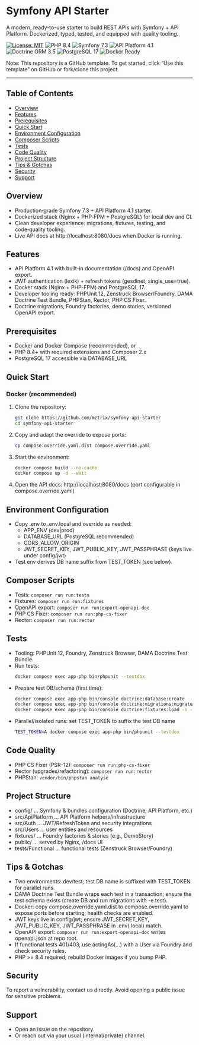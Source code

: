 # Symfony API Starter

A modern, ready-to-use starter to build REST APIs with Symfony + API Platform. Dockerized, typed, tested, and equipped with quality tooling.

[![License: MIT](https://img.shields.io/badge/License-MIT-green)](https://opensource.org/licenses/MIT)
![PHP 8.4](https://img.shields.io/badge/PHP-8.4-777bb3?logo=php&logoColor=white)
![Symfony 7.3](https://img.shields.io/badge/Symfony-7.3-black?logo=symfony)
![API Platform 4.1](https://img.shields.io/badge/API%20Platform-4.1-3849D4?logo=apiplatform&logoColor=white)
![Doctrine ORM 3.5](https://img.shields.io/badge/Doctrine%20ORM-3.5-f57600)
![PostgreSQL 17](https://img.shields.io/badge/PostgreSQL-17-336791?logo=postgresql&logoColor=white)
![Docker Ready](https://img.shields.io/badge/Docker-ready-2496ED?logo=docker&logoColor=white)


Note: This repository is a GitHub template. To get started, click “Use this template” on GitHub or fork/clone this project.


---

## Table of Contents
- [Overview](#overview)
- [Features](#features)
- [Prerequisites](#prerequisites)
- [Quick Start](#quick-start)
- [Environment Configuration](#environment-configuration)
- [Composer Scripts](#composer-scripts)
- [Tests](#tests)
- [Code Quality](#code-quality)
- [Project Structure](#project-structure)
- [Tips & Gotchas](#tips--gotchas)
- [Security](#security)
- [Support](#support)

## Overview
- Production‑grade Symfony 7.3 + API Platform 4.1 starter.
- Dockerized stack (Nginx + PHP‑FPM + PostgreSQL) for local dev and CI.
- Clean developer experience: migrations, fixtures, testing, and code‑quality tooling.
- Live API docs at http://localhost:8080/docs when Docker is running.

## Features
- API Platform 4.1 with built-in documentation (/docs) and OpenAPI export.
- JWT authentication (lexik) + refresh tokens (gesdinet, single_use=true).
- Docker stack (Nginx + PHP-FPM) and PostgreSQL 17.
- Developer tooling ready: PHPUnit 12, Zenstruck Browser/Foundry, DAMA Doctrine Test Bundle, PHPStan, Rector, PHP CS Fixer.
- Doctrine migrations, Foundry factories, demo stories, versioned OpenAPI export.

## Prerequisites
- Docker and Docker Compose (recommended), or
- PHP 8.4+ with required extensions and Composer 2.x
- PostgreSQL 17 accessible via DATABASE_URL

## Quick Start

### Docker (recommended)
1. Clone the repository:
   ```bash
   git clone https://github.com/mztrix/symfony-api-starter
   cd symfony-api-starter
   ```
2. Copy and adapt the override to expose ports:
   ```bash
   cp compose.override.yaml.dist compose.override.yaml
   ```
3. Start the environment:
   ```bash
   docker compose build --no-cache
   docker compose up -d --wait
   ```
4. Open the API docs: http://localhost:8080/docs (port configurable in compose.override.yaml)

## Environment Configuration
- Copy .env to .env.local and override as needed:
  - APP_ENV (dev|prod)
  - DATABASE_URL (PostgreSQL recommended)
  - CORS_ALLOW_ORIGIN
  - JWT_SECRET_KEY, JWT_PUBLIC_KEY, JWT_PASSPHRASE (keys live under config/jwt)
- Test env derives DB name suffix from TEST_TOKEN (see below).


## Composer Scripts
- Tests: `composer run run:tests`
- Fixtures: `composer run run:fixtures`
- OpenAPI export: `composer run run:export-openapi-doc`
- PHP CS Fixer: `composer run run:php-cs-fixer`
- Rector: `composer run run:rector`


## Tests
- Tooling: PHPUnit 12, Foundry, Zenstruck Browser, DAMA Doctrine Test Bundle.
- Run tests:
  ```bash
  docker compose exec app-php bin/phpunit --testdox
  ```
- Prepare test DB/schema (first time):
  ```bash
  docker compose exec app-php bin/console doctrine:database:create --if-not-exists -e test
  docker compose exec app-php bin/console doctrine:migrations:migrate -n -e test
  docker compose exec app-php bin/console doctrine:fixtures:load -n -e test  # optional
  ```
- Parallel/isolated runs: set TEST_TOKEN to suffix the test DB name
  ```bash
  TEST_TOKEN=A docker compose exec app-php bin/phpunit --testdox
  ```

## Code Quality
- PHP CS Fixer (PSR-12): `composer run run:php-cs-fixer`
- Rector (upgrades/refactoring): `composer run run:rector`
- PHPStan: `vendor/bin/phpstan analyse`

## Project Structure
- config/ … Symfony & bundles configuration (Doctrine, API Platform, etc.)
- src/ApiPlatform … API Platform helpers/infrastructure
- src/Auth … JWT/RefreshToken and security integrations
- src/Users … user entities and resources
- fixtures/ … Foundry factories & stories (e.g., DemoStory)
- public/ … served by Nginx, /docs UI
- tests/Functional … functional tests (Zenstruck Browser/Foundry)

## Tips & Gotchas
- Two environments: dev/test; test DB name is suffixed with TEST_TOKEN for parallel runs.
- DAMA Doctrine Test Bundle wraps each test in a transaction; ensure the test schema exists (create DB and run migrations with -e test).
- Docker: copy compose.override.yaml.dist to compose.override.yaml to expose ports before starting; health checks are enabled.
- JWT keys live in config/jwt; ensure JWT_SECRET_KEY, JWT_PUBLIC_KEY, JWT_PASSPHRASE in .env(.local) match.
- OpenAPI export: `composer run run:export-openapi-doc` writes openapi.json at repo root.
- If functional tests 401/403, use actingAs(...) with a User via Foundry and check security rules.
- PHP >= 8.4 required; rebuild Docker images if you bump PHP.

## Security
To report a vulnerability, contact us directly. Avoid opening a public issue for sensitive problems.

## Support
- Open an issue on the repository.
- Or reach out via your usual (internal/private) channel.
